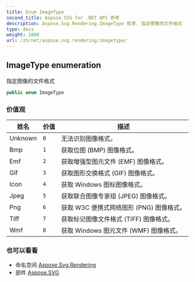 ```yaml
---
title: Enum ImageType
second_title: Aspose.SVG for .NET API 参考
description: Aspose.Svg.Rendering.ImageType 枚举. 指定图像的文件格式
type: docs
weight: 2880
url: /zh/net/aspose.svg.rendering/imagetype/
---
```

## ImageType enumeration

指定图像的文件格式

```csharp
public enum ImageType
```

### 价值观

| 姓名 | 价值 | 描述 |
| --- | --- | --- |
| Unknown | `0` | 无法识别图像格式。 |
| Bmp | `1` | 获取位图 (BMP) 图像格式。 |
| Emf | `2` | 获取增强型图元文件 (EMF) 图像格式。 |
| Gif | `3` | 获取图形交换格式 (GIF) 图像格式。 |
| Icon | `4` | 获取 Windows 图标图像格式。 |
| Jpeg | `5` | 获取联合图像专家组 (JPEG) 图像格式。 |
| Png | `6` | 获取 W3C 便携式网络图形 (PNG) 图像格式。 |
| Tiff | `7` | 获取标记图像文件格式 (TIFF) 图像格式。 |
| Wmf | `8` | 获取 Windows 图元文件 (WMF) 图像格式。 |

### 也可以看看

* 命名空间 [Aspose.Svg.Rendering](../../aspose.svg.rendering/)
* 部件 [Aspose.SVG](../../)


